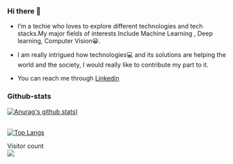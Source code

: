 ### Hi there 👋

* I’m a techie who loves to explore different technologies and tech stacks.My major fields of interests Include Machine Learning , Deep learning, Computer Vision😀.

* I am really intrigued how technologies💻 and its solutions are helping the world and the society, I would really like to contribute my part to it.

* You can reach me through [Linkedin](https://www.linkedin.com/in/prakhar-dixit-712751149/)


### Github-stats

[![Anurag's github stats](https://github-readme-stats.vercel.app/api?username=pdx97&show_icons=true&theme=merko&hide_rank=true))](https://github.com/anuraghazra/github-readme-stats)  

<br>[![Top Langs](https://github-readme-stats.vercel.app/api/top-langs/?username=pdx97&layout=compact)](https://github.com/anuraghazra/github-readme-stats)</br>




<p align="left"> 
  Visitor count<br>
  <a target="_blank" rel="noopener noreferrer" href="https://camo.githubusercontent.com/87d54b8ad86f593cefcbe5c896c3070ffd8090d0/68747470733a2f2f70726f66696c652d636f756e7465722e676c697463682e6d652f502d726979616e6b612d7072617361642f636f756e742e737667"><img src="https://camo.githubusercontent.com/87d54b8ad86f593cefcbe5c896c3070ffd8090d0/68747470733a2f2f70726f66696c652d636f756e7465722e676c697463682e6d652f502d726979616e6b612d7072617361642f636f756e742e737667" data-canonical-src="https://profile-counter.glitch.me/P-riyanka-prasad/count.svg" style="max-width:100%;"></a>
</p>





<!--
**pdx97/pdx97** is a ✨ _special_ ✨ repository because its `README.md` (this file) appears on your GitHub profile.





